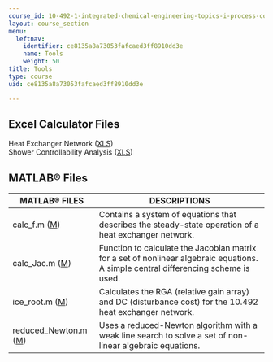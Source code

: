 ```yaml
---
course_id: 10-492-1-integrated-chemical-engineering-topics-i-process-control-by-design-fall-2004
layout: course_section
menu:
  leftnav:
    identifier: ce8135a8a73053fafcaed3ff8910dd3e
    name: Tools
    weight: 50
title: Tools
type: course
uid: ce8135a8a73053fafcaed3ff8910dd3e

---
```


Excel Calculator Files
----------------------

Heat Exchanger Network ([XLS](/coursemedia/10-492-1-integrated-chemical-engineering-topics-i-process-control-by-design-fall-2004/6ba4821c57eca3a48b13e49b4e82ebf5_hx_network.xls))  
Shower Controllability Analysis ([XLS](/coursemedia/10-492-1-integrated-chemical-engineering-topics-i-process-control-by-design-fall-2004/66defec115a11a24a1b59d25e19e82e9_show_cntrl_anal.xls))

MATLAB® Files
-------------

| MATLAB® FILES | DESCRIPTIONS |
| --- | --- |
| calc\_f.m ([M](/courses/chemical-engineering/10-492-1-integrated-chemical-engineering-topics-i-process-control-by-design-fall-2004/tools/calc_f.m)) | Contains a system of equations that describes the steady-state operation of a heat exchanger network. |
| calc\_Jac.m ([M](/courses/chemical-engineering/10-492-1-integrated-chemical-engineering-topics-i-process-control-by-design-fall-2004/tools/calc_Jac.m)) | Function to calculate the Jacobian matrix for a set of nonlinear algebraic equations. A simple central differencing scheme is used. |
| ice\_root.m ([M](/courses/chemical-engineering/10-492-1-integrated-chemical-engineering-topics-i-process-control-by-design-fall-2004/tools/ice_root.m)) | Calculates the RGA (relative gain array) and DC (disturbance cost) for the 10.492 heat exchanger network. |
| reduced\_Newton.m ([M](/courses/chemical-engineering/10-492-1-integrated-chemical-engineering-topics-i-process-control-by-design-fall-2004/tools/reduced_Newton.m)) | Uses a reduced-Newton algorithm with a weak line search to solve a set of non-linear algebraic equations.